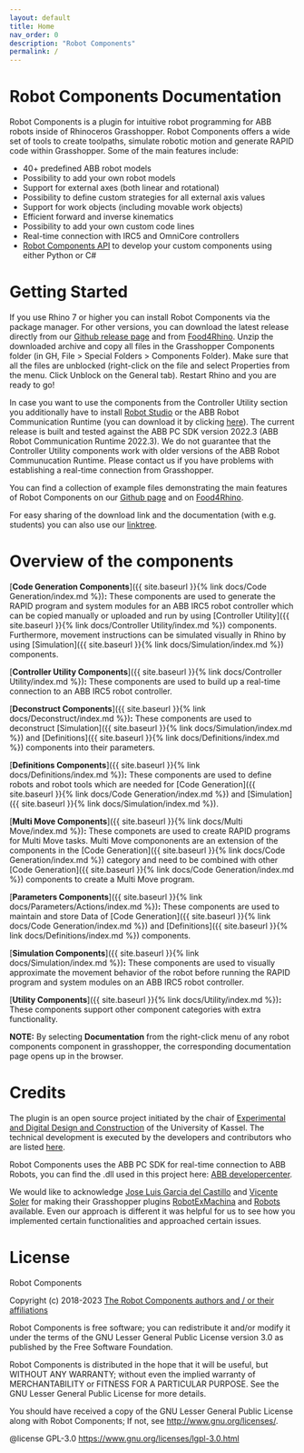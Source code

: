 ```yaml
---
layout: default
title: Home
nav_order: 0
description: "Robot Components"
permalink: /
---
```


# **Robot Components Documentation**

Robot Components is a plugin for intuitive robot programming for ABB robots inside of Rhinoceros Grasshopper. Robot Components offers a wide set of tools to create toolpaths, simulate robotic motion and generate RAPID code within Grasshopper. Some of the main features include:

- 40+ predefined ABB robot models
- Possibility to add your own robot models
- Support for external axes (both linear and rotational)
- Possibility to define custom strategies for all external axis values
- Support for work objects (including movable work objects)
- Efficient forward and inverse kinematics
- Possibility to add your own custom code lines
- Real-time connection with IRC5 and OmniCore controllers
- [Robot Components API](https://robotcomponents.github.io/RobotComponents-API-Documentation/index.html) to develop your custom components using either Python or C#

# **Getting Started**

If you use Rhino 7 or higher you can install Robot Components via the package manager. For other versions, you can download the latest release directly from our [Github release page](https://github.com/RobotComponents/RobotComponents/releases) and from [Food4Rhino](https://www.food4rhino.com/app/robot-components). Unzip the downloaded archive and copy all files in the Grasshopper Components folder (in GH, File > Special Folders > Components Folder). Make sure that all the files are unblocked (right-click on the file and select Properties from the menu. Click Unblock on the General tab). Restart Rhino and you are ready to go! 

In case you want to use the components from the Controller Utility section you additionally have to install [Robot Studio](https://new.abb.com/products/robotics/robotstudio) or the ABB Robot Communication Runtime (you can download it by clicking [here](https://github.com/RobotComponents/RobotComponents/raw/main/Utility/ABB%20Robot%20Communication%20Runtime%202022.3.zip)). The current release is built and tested against the ABB PC SDK version 2022.3 (ABB Robot Communication Runtime 2022.3). We do not guarantee that the Controller Utility components work with older versions of the ABB Robot Communucation Runtime. Please contact us if you have problems with establishing a real-time connection from Grasshopper.

You can find a collection of example files demonstrating the main features of Robot Components on our [Github page](https://github.com/RobotComponents/RobotComponents) and on [Food4Rhino](https://www.food4rhino.com/app/robot-components).

For easy sharing of the download link and the documentation (with e.g. students) you can also use our [linktree](https://linktr.ee/RobotComponents).

# **Overview of the components**

[**Code Generation Components**]({{ site.baseurl }}{% link docs/Code Generation/index.md %})**:** These components are used to generate the RAPID program and system modules for an ABB IRC5 robot controller which can be copied manually or uploaded and run by using [Controller Utility]({{ site.baseurl }}{% link docs/Controller Utility/index.md %}) components. Furthermore, movement instructions can be simulated visually in Rhino by using [Simulation]({{ site.baseurl }}{% link docs/Simulation/index.md %}) components.

[**Controller Utility Components**]({{ site.baseurl }}{% link docs/Controller Utility/index.md %})**:** These components are used to build up a real-time connection to an ABB IRC5 robot controller.

[**Deconstruct Components**]({{ site.baseurl }}{% link docs/Deconstruct/index.md %})**:** These components are used to deconstruct [Simulation]({{ site.baseurl }}{% link docs/Simulation/index.md %}) and [Definitions]({{ site.baseurl }}{% link docs/Definitions/index.md %}) components into their parameters.

[**Definitions Components**]({{ site.baseurl }}{% link docs/Definitions/index.md %})**:** These components are used to define robots and robot tools which are needed for [Code Generation]({{ site.baseurl }}{% link docs/Code Generation/index.md %}) and [Simulation]({{ site.baseurl }}{% link docs/Simulation/index.md %}).

[**Multi Move Components**]({{ site.baseurl }}{% link docs/Multi Move/index.md %})**:** These componets are used to create RAPID programs for Multi Move tasks. Multi Move compononents are an extension of the components in the [Code Generation]({{ site.baseurl }}{% link docs/Code Generation/index.md %}) category and need to be combined with other [Code Generation]({{ site.baseurl }}{% link docs/Code Generation/index.md %}) components to create a Multi Move program.

[**Parameters Components**]({{ site.baseurl }}{% link docs/Parameters/Actions/index.md %})**:** These components are used to maintain and store Data of [Code Generation]({{ site.baseurl }}{% link docs/Code Generation/index.md %}) and [Definitions]({{ site.baseurl }}{% link docs/Definitions/index.md %}) components.

[**Simulation Components**]({{ site.baseurl }}{% link docs/Simulation/index.md %})**:** These components are used to visually approximate the movement behavior of the robot before running the RAPID program and system modules on an ABB IRC5 robot controller.

[**Utility Components**]({{ site.baseurl }}{% link docs/Utility/index.md %})**:** These components support other component categories with extra functionality.

**NOTE:** By selecting **Documentation** from the right-click menu of any robot components component in grasshopper, the corresponding documentation page opens up in the browser.

# **Credits**

The plugin is an open source project initiated by the chair of [Experimental and Digital Design and Construction](https://www.uni-kassel.de/fb06/institute/architektur/fachgebiete/experimentelles-und-digitales-entwerfen-und-konstruieren/home) of the University of Kassel. The technical development is executed by the developers and contributors who are listed [here](https://github.com/RobotComponents/RobotComponents/blob/master/AUTHORS.md).

Robot Components uses the ABB PC SDK for real-time connection to ABB Robots, you can find the .dll used in this project here: [ABB developercenter](http://developercenter.robotstudio.com/landing). 

We would like to acknowledge [Jose Luis Garcia del Castillo](https://github.com/garciadelcastillo) and [Vicente Soler](https://github.com/visose) for making their Grasshopper plugins [RobotExMachina](https://github.com/RobotExMachina) and [Robots](https://github.com/visose/Robots) available. Even our approach is different it was helpful for us to see how you implemented certain functionalities and approached certain issues. 

# **License**

Robot Components

Copyright (c) 2018-2023 [The Robot Components authors and / or their affiliations](https://github.com/RobotComponents/RobotComponents/blob/main/AUTHORS.md)

Robot Components is free software; you can redistribute it and/or modify it under the terms of the GNU Lesser General Public License version 3.0 as published by the Free Software Foundation. 

Robot Components is distributed in the hope that it will be useful, but WITHOUT ANY WARRANTY; without even the implied warranty of MERCHANTABILITY or FITNESS FOR A PARTICULAR PURPOSE. See the GNU Lesser General Public License for more details.

You should have received a copy of the GNU Lesser General Public License along with Robot Components; If not, see <http://www.gnu.org/licenses/>.

@license GPL-3.0 <https://www.gnu.org/licenses/lgpl-3.0.html>

